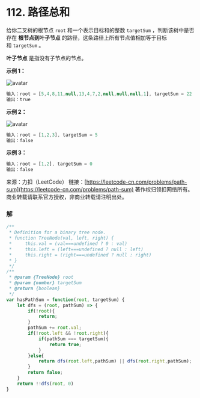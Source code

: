# 112. 路径总和

给你二叉树的根节点 `root` 和一个表示目标和的整数 `targetSum` ，判断该树中是否存在 **根节点到叶子节点** 的路径，这条路径上所有节点值相加等于目标和 `targetSum` 。

**叶子节点** 是指没有子节点的节点。

**示例 1：**

![avatar](https://assets.leetcode.com/uploads/2021/01/18/pathsum1.jpg)

```js
输入：root = [5,4,8,11,null,13,4,7,2,null,null,null,1], targetSum = 22
输出：true
```

**示例 2：**

![avatar](https://assets.leetcode.com/uploads/2021/01/18/pathsum2.jpg)

```js
输入：root = [1,2,3], targetSum = 5
输出：false
```

**示例 3：**


```js
输入：root = [1,2], targetSum = 0
输出：false
```

来源：力扣（LeetCode）
链接：[https://leetcode-cn.com/problems/path-sum](https://leetcode-cn.com/problems/path-sum)
著作权归领扣网络所有。商业转载请联系官方授权，非商业转载请注明出处。


### 解
```js
/**
 * Definition for a binary tree node.
 * function TreeNode(val, left, right) {
 *     this.val = (val===undefined ? 0 : val)
 *     this.left = (left===undefined ? null : left)
 *     this.right = (right===undefined ? null : right)
 * }
 */
/**
 * @param {TreeNode} root
 * @param {number} targetSum
 * @return {boolean}
 */
var hasPathSum = function(root, targetSum) {
	let dfs = (root, pathSum) => {
		if(!root){
			return;
		}
		pathSum += root.val;
		if(!root.left && !root.right){
			if(pathSum === targetSum){
				return true;
			}
		}else{
			return dfs(root.left,pathSum) || dfs(root.right,pathSum);
		}
		return false;
	}
	return !!dfs(root, 0)
}
```